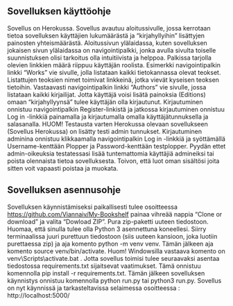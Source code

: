 ## Sovelluksen käyttöohje

Sovellus on Herokussa. Sovellus avautuu aloitussivulle, jossa kerrotaan tietoa sovelluksen
käyttäjien lukumäärästä ja “kirjahyllyihin” lisättyjen painosten yhteismäärästä. Aloitussivun
ylälaidassa, kuten sovelluksen jokaisen sivun ylälaidassa on navigointipalkki, jonka avulla
sivulta toiselle suunnistuksen olisi tarkoitus olla intuitiivista ja helppoa. Palkissa tarjolla
olevien linkkien määrä riippuu käyttäjän roolista.
Esimerkki navigointipalkin linkki “Works” vie sivulle, jolla listataan kaikki
tietokannassa olevat teokset. Listattujen teoksien nimet toimivat linkkeinä, jotka vievät
kyseisen teoksen tietoihin. Vastaavasti navigointipalkin linkki “Authors” vie sivulle, jossa
listataan kaikki kirjailijat.
Jotta käyttäjä voisi lisätä painoksia (Editions) omaan “kirjahyllyynsä” tulee käyttäjän
olla kirjautunut. Kirjautuminen onnistuu navigointipalkin Register-linkistä ja jatkossa
kirjautuminen onnistuu Log in -linkkiä painamalla ja kirjautumalla omalla käyttäjätunnuksella
ja salasanalla.
HUOM! Testausta varten Herokussa olevaan sovellukseen (Sovellus Herokussa) on lisätty
testi admin tunnukset. Kirjautuminen adminina onnistuu klikkaamalla navigointipalkin Log in
-linkkiä ja syöttämällä Username-kenttään Plopper ja Password-kenttään testplopper.
Pyydän ettet admin-oikeuksia testatessasi lisää tuntemattomia käyttäjiä admineiksi tai
poista olennaista tietoa sovelluksesta. Toivon, että luot oman sisältösi joita sitten voit
vapaasti poistaa ja muokata.

## Sovelluksen asennusohje

Sovelluksen käynnistämiseksi paikallisesti tulee osoitteessa
https://github.com/Viannaiv/My-Bookshelf painaa vihreää nappia “Clone or download” ja
valita “Dowload ZIP”. Pura zip-paketti uuteen tiedostoon.
Huomaa, että sinulla tulee olla Python 3 asennettuna koneellesi.
Siirry terminaalissa juuri purettuun tiedostoon (siis uuteen kansioon, joka luotiin purettaessa
zip) ja aja komento python -m venv venv. Tämän jälkeen aja komento source
venv/bin/activate. Huom! Windowsilla vastaava komento on venv\Scripts\activate.bat .
Jotta sovellus toimisi tulee seuraavaksi asentaa tiedostossa requirements.txt sijaitsevat
vaatimukset. Tämä onnistuu komennolla pip install -r requirements.txt.
Tämän jälkeen sovelluksen käynnistys onnistuu komennolla python run.py tai python3
run.py. Sovellus on nyt käynnissä ja tarkasteltavissa selaimessa osoitteessa :
http://localhost:5000/
